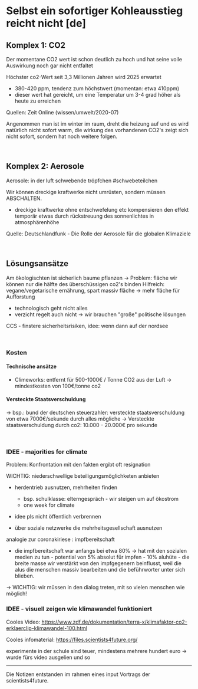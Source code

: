 # Selbst ein sofortiger Kohleausstieg reicht nicht [de]

## Komplex 1: CO2
Der momentane CO2 wert ist schon deutlich zu hoch und hat seine volle Auswirkung noch gar nicht entfaltet

Höchster co2-Wert seit 3,3 Millionen Jahren wird 2025 erwartet
- 380-420 ppm, tendenz zum höchstwert (momentan: etwa 410ppm)
- dieser wert hat gereicht, um eine Temperatur um 3-4 grad höher als heute zu erreichen

Quellen: Zeit Online (wissen/umwelt/2020-07)

Angenommen man ist im winter im raum, dreht die heizung auf und es wird natürlich nicht sofort warm, die wirkung des vorhandenen CO2's zeigt sich nicht sofort, sondern hat noch weitere folgen. 

<br/>

## Komplex 2: Aerosole
Aerosole: in der luft schwebende tröpfchen #schwebeteilchen

Wir können dreckige kraftwerke nicht umrüsten, sondern müssen ABSCHALTEN.
- dreckige kraftwerke ohne entschwefelung etc kompensieren den effekt temporär etwas durch rückstreuung des sonnenlichtes in atmosphärenhöhe

Quelle: Deutschlandfunk - Die Rolle der Aerosole für die globalen Klimaziele

<br/>

## Lösungsansätze
Am ökologischten ist sicherlich baume pflanzen
-> Problem: fläche
wir können nur die hälfte des überschüssigen co2's binden
Hilfreich: vegane/vegetarische ernährung, spart massiv fläche
-> mehr fläche für Aufforstung

- technologisch geht nicht alles
- verzicht regelt auch nicht
-> wir brauchen "große" politische lösungen

CCS - finstere sicherheitsrisiken, idee: wenn dann auf der nordsee

<br/>

### Kosten
#### Technische ansätze
- Climeworks: entfernt für 500-1000€ / Tonne CO2 aus der Luft
-> mindestkosten von 100€/tonne co2

#### Versteckte Staatsverschuldung
-> bsp.: bund der deutschen steuerzahler: versteckte staatsverschuldung von etwa 7000€/sekunde durch alles mögliche
-> Versteckte staatsverschuldung durch co2: 10.000 - 20.000€ pro sekunde

<br/>

### IDEE - majorities for climate
Problem: Konfrontation mit den fakten ergibt oft resignation

WICHTIG: niederschwellige beteiligungsmöglichketen anbieten
- herdentrieb ausnutzen, mehrheiten finden
	- bsp. schulklasse: elterngespräch - wir steigen um auf ökostrom
	- one week for climate

- idee pls nicht öffentlich verbrennen
- über soziale netzwerke die mehrheitsgesellschaft ausnutzen

analogie zur coronakiriese : impfbereitschaft
- die impfbereitschaft war anfangs bei etwa 80%
-> hat mit den sozialen medien zu tun
		- potential von 5% absolut für impfen
		- 10% aluhüte
		- die breite masse wir verstärkt von den impfgegenern beinflusst, weil die alus die menschen massiv bearbeiten und die beführworter unter sich blieben.
        
-> WICHTIG: wir müssen in den dialog treten, mit so vielen menschen wie möglich!

### IDEE - visuell zeigen wie klimawandel funktioniert
Cooles Video: https://www.zdf.de/dokumentation/terra-x/klimafaktor-co2-erklaerclip-klimawandel-100.html

Cooles infomaterial: https://files.scientists4future.org/

experimente in der schule sind teuer, mindestens mehrere hundert euro
-> wurde fürs video ausgelien und so 

-------
Die Notizen entstanden im rahmen eines input Vortrags der scientists4future.
